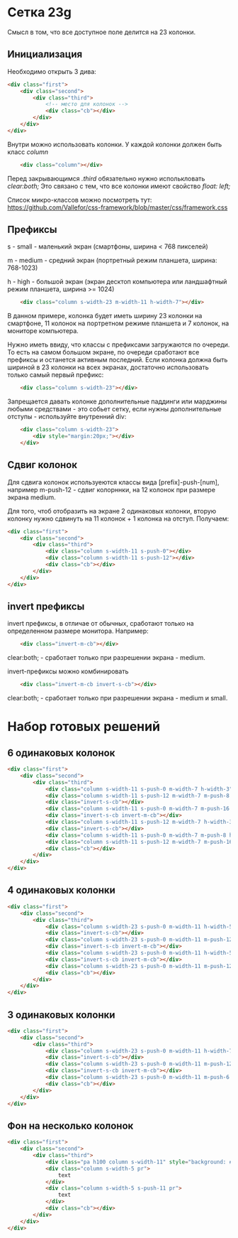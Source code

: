 # Сетка 23g

Смысл в том, что все доступное поле делится на 23 колонки.

## Инициализация

Необходимо открыть 3 дива: 
```html
<div class="first">
    <div class="second">
        <div class="third">
            <!-- место для колонок -->
            <div class="cb"></div>
        </div>
    </div>
</div>
```

Внутри можно использовать колонки. У каждой колонки должен быть класс *column* 
```html
    <div class="column"></div>
```

Перед закрывающимся *.third* обязательно нужно исполькловать *clear:both;* Это связано с тем, что все колонки имеют свойство *float: left;* 

Список микро-классов можно посмотреть тут:
https://github.com/Vallefor/css-framework/blob/master/css/framework.css



## Префиксы

s - small - маленький экран (смартфоны, ширина < 768 пикселей)

m - medium - средний экран (портретный режим планшета, ширина: 768-1023)

h - high - большой экран (экран десктоп компьютера или ландшафтный режим планшета, ширина >= 1024)

```html
    <div class="column s-width-23 m-width-11 h-width-7"></div>
```

В данном примере, колонка будет иметь ширину 23 колонки на смартфоне, 11 колонок на портретном режиме планшета и 7 колонок, на мониторе компьютера.
 
Нужно иметь ввиду, что классы с префиксами загружаются по очереди. То есть на самом большом экране, по очереди сработают все префиксы и останется активным последний. Если колонка должна быть шириной в 23 колонки на всех экранах, достаточно использовать только самый первый префикс:
```html
    <div class="column s-width-23"></div>
```

Запрещается давать колонке дополнительные паддинги или марджины любыми средствами - это собьет сетку, если нужны дополнительные отступы - используйте внутренний div:
```html
    <div class="column s-width-23">
        <div style="margin:20px;"></div>
    </div>
```

## Сдвиг колонок

Для сдвига колонок используеются классы вида [prefix]-push-[num], например m-push-12 - сдвиг колорннки, на 12 колонок при размере экрана medium.

Для того, чтоб отобразить на экране 2 одинаковых колонки, вторую колонку нужно сдвинуть на 11 колонок + 1 колонка на отступ. Получаем:
```html
<div class="first">
    <div class="second">
        <div class="third">
            <div class="column s-width-11 s-push-0"></div>
            <div class="column s-width-11 s-push-12"></div>
            <div class="cb"></div>
        </div>
    </div>
</div>
```



## invert префиксы
invert префиксы, в отличае от обычных, сработают только на определенном размере монитора. Например:
```html
    <div class="invert-m-cb"></div>
```
clear:both; - сработает только при разрешении экрана - medium.

invert-префиксы можно комбинировать
```html
    <div class="invert-m-cb invert-s-cb"></div>
```
clear:both; - сработает только при разрешении экрана - medium и small.


# Набор готовых решений

## 6 одинаковых колонок
```html
<div class="first">
    <div class="second">
        <div class="third">
            <div class="column s-width-11 s-push-0 m-width-7 h-width-3"> 1 </div>
            <div class="column s-width-11 s-push-12 m-width-7 m-push-8 h-width-3 h-push-4"> 2 </div>
            <div class="invert-s-cb"></div>
            <div class="column s-width-11 s-push-0 m-width-7 m-push-16 h-push-3 h-push-8"> 3 </div>
            <div class="invert-s-cb invert-m-cb"></div>
            <div class="column s-width-11 s-push-12 m-width-7 h-width-3 h-push-12"> 4 </div>
            <div class="invert-s-cb"></div>
            <div class="column s-width-11 s-push-0 m-width-7 m-push-8 h-width-3 h-push-16"> 5 </div>
            <div class="column s-width-11 s-push-12 m-width-7 m-push-16 h-width-3 h-push-20"> 6 </div>
            <div class="cb"></div>
        </div>
    </div>
</div>
```

## 4 одинаковых колонки
```html
<div class="first">
    <div class="second">
        <div class="third">
            <div class="column s-width-23 s-push-0 m-width-11 h-width-5"></div>
            <div class="invert-s-cb"></div>
            <div class="column s-width-23 s-push-0 m-width-11 m-push-12 h-width-5 h-push-6"></div>
            <div class="invert-s-cb invert-m-cb"></div>
            <div class="column s-width-23 s-push-0 m-width-11 h-width-5 h-push-12"></div>
            <div class="invert-s-cb invert-m-cb"></div>
            <div class="column s-width-23 s-push-0 m-width-11 m-push-12 h-width-5 h-push-18"></div>
            <div class="cb"></div>
        </div>
    </div>
</div>
```

## 3 одинаковых колонки
```html
<div class="first">
    <div class="second">
        <div class="third">
            <div class="column s-width-23 s-push-0 m-width-11 h-width-7"></div>
            <div class="invert-s-cb"></div>
            <div class="column s-width-23 s-push-0 m-width-11 m-push-12 h-width-7 h-push-8"></div>
            <div class="invert-s-cb invert-m-cb"></div>
            <div class="column s-width-23 s-push-0 m-width-11 m-push-6 h-width-7 h-push-16"></div>
            <div class="cb"></div>
        </div>
    </div>
</div>
```

## Фон на несколько колонок
```html
<div class="first">
    <div class="second">
        <div class="third">
            <div class="pa h100 column s-width-11" style="background: #afafaf;"></div>
            <div class="column s-width-5 pr">
                text
            </div>
            <div class="column s-width-5 s-push-11 pr">
                text
            </div>
            <div class="cb"></div>
        </div>
    </div>
</div>
```
